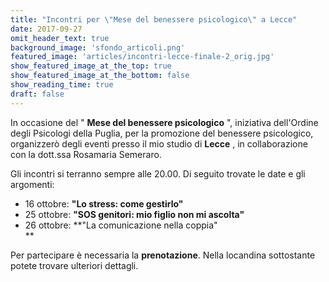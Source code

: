 ```yaml
---
title: "Incontri per \"Mese del benessere psicologico\" a Lecce"
date: 2017-09-27
omit_header_text: true
background_image: 'sfondo_articoli.png'
featured_image: 'articles/incontri-lecce-finale-2_orig.jpg'
show_featured_image_at_the_top: true
show_featured_image_at_the_bottom: false
show_reading_time: true
draft: false
---
```


In occasione del " **Mese del benessere psicologico** ", iniziativa
dell'Ordine degli Psicologi della Puglia, per la promozione del benessere
psicologico, organizzerò degli eventi presso il mio studio di **Lecce** , in
collaborazione con la dott.ssa Rosamaria Semeraro.  
  
Gli incontri si terranno sempre alle 20.00. Di seguito trovate le date e gli
argomenti:  

  * 16 ottobre: **"Lo stress: come gestirlo"**
  * 25 ottobre: **"SOS genitori: mio figlio non mi ascolta"**
  * 26 ottobre: **"La comunicazione nella coppia"  
**

  
Per partecipare è necessaria la **prenotazione**. Nella locandina sottostante
potete trovare ulteriori dettagli.

